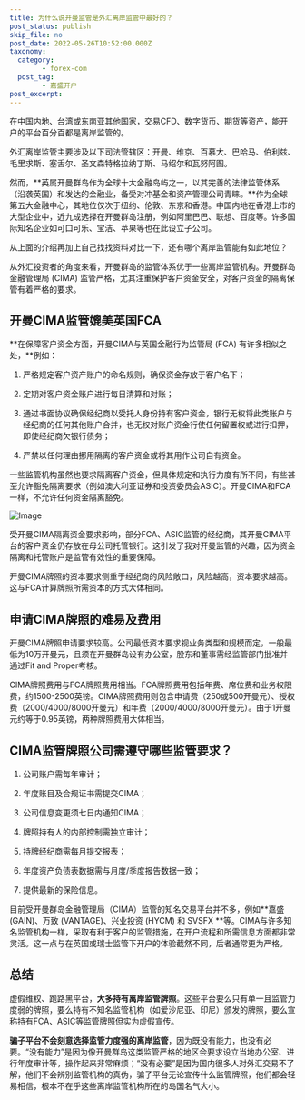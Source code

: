 ```yaml
---
title: 为什么说开曼监管是外汇离岸监管中最好的？
post_status: publish
skip_file: no
post_date: 2022-05-26T10:52:00.000Z
taxonomy:
  category:
        - forex-com
  post_tag:
        - 嘉盛开户
post_excerpt: 
---
```

在中国内地、台湾或东南亚其他国家，交易CFD、数字货币、期货等资产，能开户的平台百分百都是离岸监管的。

外汇离岸监管主要涉及以下司法管辖区：开曼、维京、百慕大、巴哈马、伯利兹、毛里求斯、塞舌尔、圣文森特格拉纳丁斯、马绍尔和瓦努阿图。

然而，**英属开曼群岛作为全球十大金融岛屿之一，以其完善的法律监管体系（沿袭英国）和发达的金融业，备受对冲基金和资产管理公司青睐。**作为全球第五大金融中心，其地位仅次于纽约、伦敦、东京和香港。中国内地在香港上市的大型企业中，近九成选择在开曼群岛注册，例如阿里巴巴、联想、百度等。许多国际知名企业如可口可乐、宝洁、苹果等也在此设立子公司。

从上面的介绍再加上自己找找资料对比一下，还有哪个离岸监管能有如此地位？

从外汇投资者的角度来看，开曼群岛的监管体系优于一些离岸监管机构。开曼群岛金融管理局 (CIMA) 监管严格，尤其注重保护客户资金安全，对客户资金的隔离保管有着严格的要求。

## 开曼CIMA监管媲美英国FCA

**在保障客户资金方面，开曼CIMA与英国金融行为监管局 (FCA) 有许多相似之处，**例如：

1. 严格规定客户资产账户的命名规则，确保资金存放于客户名下；

1. 定期对客户资金账户进行每日清算和对账；

1. 通过书面协议确保经纪商以受托人身份持有客户资金，银行无权将此类账户与经纪商的任何其他账户合并，也无权对账户资金行使任何留置权或进行扣押，即使经纪商欠银行债务；

1. 严禁以任何理由挪用隔离的客户资金或将其用作公司自有资金。

一些监管机构虽然也要求隔离客户资金，但具体规定和执行力度有所不同，有些甚至允许豁免隔离要求（例如澳大利亚证券和投资委员会ASIC）。开曼CIMA和FCA一样，不允许任何资金隔离豁免。

![Image](https://prod-files-secure.s3.us-west-2.amazonaws.com/39ed1227-6d7d-4570-be36-9ccd4a2c4241/bd849744-3fcb-4a37-8312-357962c8f065/image.png?X-Amz-Algorithm=AWS4-HMAC-SHA256&X-Amz-Content-Sha256=UNSIGNED-PAYLOAD&X-Amz-Credential=ASIAZI2LB466VLQ2T7LI%2F20250205%2Fus-west-2%2Fs3%2Faws4_request&X-Amz-Date=20250205T221349Z&X-Amz-Expires=3600&X-Amz-Security-Token=IQoJb3JpZ2luX2VjEDIaCXVzLXdlc3QtMiJIMEYCIQChkUGADKlSwIZElk8iKFajvewtOhC6UDO1Wwf%2BvtjqYQIhALyA%2FeIoiKGhjIrt%2FqG%2Bc4gf%2Faoak3eR6Gm%2BkbvkJR%2B7Kv8DCEoQABoMNjM3NDIzMTgzODA1IgykTPqmaPHRjUkiqHUq3AMle2m7pBb2WaIBO%2BEf9xzxLNL34mLpjbBvU893hudTMX6BDquLf3Ix40HvC5Sh9FkF6sYHGqZQHV5H%2FfmhmPuUn8DkYazBROglFgnF%2BTjeTKDQAq%2BQqhRkngtUMchmmPl4PmmMlZd5yuxrhPOaKtKyJNTwf5St42a9BfsiquoIGEK2bygKZqsIZVSDnSaRBXW1Bw0azoENiPf5jzrS1b0R2aHj9HlFzjI%2Fe%2FeACC%2BAQGGoXabsn%2BP1jAumbA%2BTYWJmLM3ZrYXtwBlxIZwMVqIu6gDZkQzjg8L3sXBEhziRCeAzHto58RLP8on4EQZgtiB9BClAtXDyZd4MstQIRaPvEq%2Bg6t%2FTfFIAgINZ17qrqpwAKY3Qb4s49Mn6DVOFT079iN2BhxCU5NDYyfw4nRTHj2fvwneQmypyUUhvVbEXn8hFCsE8Ctq3orOAPQV4COffEdYa9X9gWbBThV2A4o5wa87iCH0EOufSE1XlMTZkZeXLA0n1e6GJWqnNqZCHJj2pa2qum4sKTDKKtW2vKRH95Zb7lcNnqXlrhDWRE2FiGZkkZtX3UepK1okSSU6mOJrnR5Tl467DbBptHiK00MO8Xp9tEj7oabUSLLvRP9sVU9PJKUJ7ESre%2BIqf9jDluo69BjqkASWCsxUB7zvfqTAa14xEHGnTXIp4qd5NO5lbtOB7kXhj4NV0GTxBO2zTAQF%2FtstXaD3Y53tHho8inlE%2B06%2B%2B5xPpwUYeVSJlR%2FOVLMshp4UarpuM%2FP0TyYsg7%2BL1BGW0p8wkpN2tFH%2Fr9ZyK1XBSxydG%2FAPhUeYhTQYvkR2m60KA%2FWimCs5T02Pd0Uu5Iz9Ujnah5ebEIkB%2Bfj%2Bfa%2BbcEPYKx0Vy&X-Amz-Signature=316bb7fbf09e7954bfc0b1b0a5a37b1cf3c96b76b21e792700f8680b2f424d96&X-Amz-SignedHeaders=host&x-id=GetObject)

受开曼CIMA隔离资金要求影响，部分FCA、ASIC监管的经纪商，其开曼CIMA平台的客户资金仍存放在母公司托管银行。这引发了我对开曼监管的兴趣，因为资金隔离和托管账户是监管有效性的重要保障。

开曼CIMA牌照的资本要求侧重于经纪商的风险敞口，风险越高，资本要求越高。这与FCA计算牌照所需资本的方式大体相同。

## **申请CIMA牌照的难易及费用**

开曼CIMA牌照申请要求较高。公司最低资本要求视业务类型和规模而定，一般最低为10万开曼元，且须在开曼群岛设有办公室，股东和董事需经监管部门批准并通过Fit and Proper考核。

CIMA牌照费用与FCA牌照费用相当。FCA牌照费用包括年费、席位费和业务权限费，约1500-2500英镑。CIMA牌照费用则包含申请费（250或500开曼元）、授权费（2000/4000/8000开曼元）和年费（2000/4000/8000开曼元）。由于1开曼元约等于0.95英镑，两种牌照费用大体相当。

## CIMA监管牌照公司需遵守哪些监管要求？

1. 公司账户需每年审计；

1. 年度账目及合规证书需提交CIMA；

1. 公司信息变更须七日内通知CIMA；

1. 牌照持有人的内部控制需独立审计；

1. 持牌经纪商需每月提交报表；

1. 年度资产负债表数据需与月度/季度报告数据一致；

1. 提供最新的保险信息。

目前受开曼群岛金融管理局（CIMA）监管的知名交易平台并不多，例如**嘉盛 (GAIN)、万致 (VANTAGE)、兴业投资 (HYCM) 和 SVSFX **等。CIMA与许多知名监管机构一样，采取有利于客户的监管措施，在开户流程和所需信息方面都非常灵活。这一点与在英国或瑞士监管下开户的体验截然不同，后者通常更为严格。

## 总结

虚假维权、跑路黑平台，**大多持有离岸监管牌照**。这些平台要么只有单一且监管力度弱的牌照，要么持有不知名监管机构（如爱沙尼亚、印尼）颁发的牌照，要么宣称持有FCA、ASIC等监管牌照但实为虚假宣传。

**骗子平台不会刻意选择监管力度强的离岸监管**，因为既没有能力，也没有必要。“没有能力”是因为像开曼群岛这类监管严格的地区会要求设立当地办公室、进行年度审计等，操作起来非常麻烦；“没有必要”是因为国内很多人对外汇交易不了解，他们不会辨别监管机构的真伪，骗子平台无论宣传什么监管牌照，他们都会轻易相信，根本不在乎这些离岸监管机构所在的岛国名气大小。